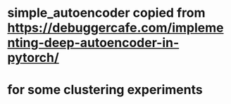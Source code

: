 # simple_autoencoder copied from https://debuggercafe.com/implementing-deep-autoencoder-in-pytorch/ 
# for some clustering experiments
